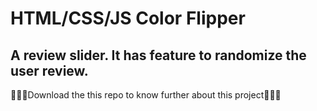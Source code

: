 # HTML/CSS/JS Color Flipper
A review slider. It has feature to randomize the user review.
---
🧛🏻‍♂️Download the this repo to know further about this project🧛🏻‍♂️
